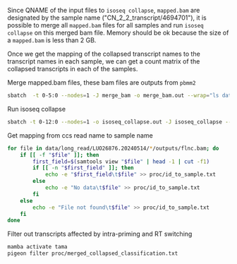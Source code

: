 Since QNAME of the input files to `isoseq collapse`, `mapped.bam` are designated by the sample name ("CN_2_2_transcript/4694701"), it is possible to merge all `mapped.bam` files for all samples and run `isoseq collapse` on this merged bam file. Memory should be ok because the size of a `mapped.bam` is less than 2 GB.

Once we get the mapping of the collapsed transcript names to the transcript names in each sample, we can get a count matrix of the collapsed transcripts in each of the samples.

Merge mapped.bam files, these bam files are outputs from `pbmm2`

```bash
sbatch  -t 0-5:0 --nodes=1 -J merge_bam -o merge_bam.out --wrap="ls data/long_read/LUO26876.20240514/*/outputs/mapped.bam | xargs samtools merge -o proc/merged.bam -@ 40"
```

Run isoseq collapse

```bash
sbatch -t 0-12:0 --nodes=1 -o isoseq_collapse.out -J isoseq_collapse --wrap="isoseq collapse -j 50 proc/merged.bam proc/merged_collapsed.gff"
```

Get mapping from ccs read name to sample name

```bash
for file in data/long_read/LUO26876.20240514/*/outputs/flnc.bam; do
	if [[ -f "$file" ]]; then
		first_field=$(samtools view "$file" | head -1 | cut -f1)
		if [[ -n "$first_field" ]]; then
			echo -e "$first_field\t$file" >> proc/id_to_sample.txt
		else
			echo -e "No data\t$file" >> proc/id_to_sample.txt
		fi
	else
		echo -e "File not found\t$file" >> proc/id_to_sample.txt
	fi
done
```

Filter out transcripts affected by intra-priming and RT switching

```bash
mamba activate tama
pigeon filter proc/merged_collapsed_classification.txt
```
